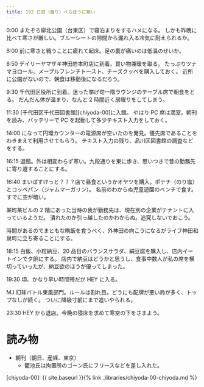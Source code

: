 ```yaml
---
title: 192 日目（曇り）べらぼうに寒い
---
```


0:00 またぞろ柳北公園（台東区）で寝泊まりをするハメになる。
しかも昨晩に比べて寒さが厳しい。ブルーシートの隙間から漏れ入る冷気に耐えられるか。

8:00 前に寒さと戦うことに疲れて起床。足の裏が痛いのは低温のせいか。

8:50 デイリーヤマザキ神田岩本町店に到着。買い物兼暖を取る。
たっぷりツナマヨロール、メープルフレンチトースト、チーズクッペを購入しておく。
近所に公園がないので、朝食は移動後になるだろう。

9:30 千代田区役所に到着。迷った挙げ句一階ラウンジのテーブル席で朝食をとる。
だんだん体が温まり、なんと 2 時間近く居眠りをしてしまう。

11:30 [千代田区千代田図書館][chiyoda-00]に入館。
やはり PC 席は満室。朝刊を読み、バッテリーで PC を起動して多少テキスト入力をしておく。

14:00 になって円環カウンターの電源席が空いたのを発見。優先席であることをわきまえて利用させてもらう。
テキスト入力の残り、品川区図書館の調査などをする。

16:15 退館。外は相変わらず寒い。九段通りを東に歩き、思いつきで昔の勤務先に寄り道することにする。

16:40 まいばすけっと？？？店で昼食というかオヤツを購入。ポテチ（のり塩）とコッペパン（ジャムマーガリン）。
名前のわからぬ児童遊園のベンチで食す。すでに空が暗い。

某町某ビルの 2 階にあった当時の我が勤務先は、現在別の企業がテナントに入っているようだ。
潰れたのか引っ越したのかわからぬ。追究しないでおこう。

時間があるのでまともな晩飯を食うべく、外神田の向こうになるがライフ神田和泉町に立ち寄ることにする。

18:15 白飯、小粒納豆、20 品目のバランスサラダ、絹豆腐を購入し、店内イートインで夕餉にする。
店内で納豆はどうかと思うし、食事中数人が私の席を横切っていったが、納豆欲のほうが優ってしまった。

19:30 頃、かなり早い時間帯だが HEY に入る。

MJ 幻球バトル東風部門。ルールは割れ目。どうにも配牌が悪い局が多く、トップなしが続く。
ついに降級寸前にまで追いやられる。

23:30 HEY から退店。今晩の寝床を求めて寒空の下をさまよう。

# 読み物

* 朝刊（朝日、産経、東京）
  * 籠池氏は拘置所のゴーン氏にフリースなどを差し入れた。

[chiyoda-00]: {{ site.baseurl }}{% link _libraries/chiyoda-00-chiyoda.md %}
